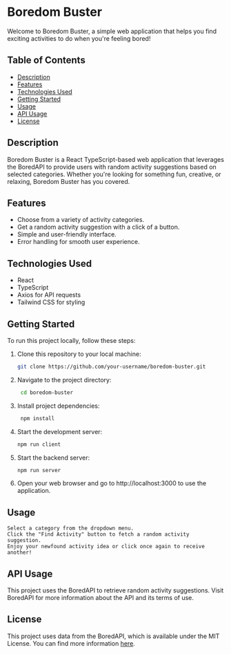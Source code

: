 # Boredom Buster

Welcome to Boredom Buster, a simple web application that helps you find exciting activities to do when you're feeling bored!

## Table of Contents

- [Description](#description)
- [Features](#features)
- [Technologies Used](#technologies-used)
- [Getting Started](#getting-started)
- [Usage](#usage)
- [API Usage](#api-usage)
- [License](#license)

## Description

Boredom Buster is a React TypeScript-based web application that leverages the BoredAPI to provide users with random activity suggestions based on selected categories. Whether you're looking for something fun, creative, or relaxing, Boredom Buster has you covered.

## Features

- Choose from a variety of activity categories.
- Get a random activity suggestion with a click of a button.
- Simple and user-friendly interface.
- Error handling for smooth user experience.



## Technologies Used

- React
- TypeScript
- Axios for API requests
- Tailwind CSS for styling

## Getting Started

To run this project locally, follow these steps:

1. Clone this repository to your local machine:

   ```bash
   git clone https://github.com/your-username/boredom-buster.git

2. Navigate to the project directory:

   ```bash
    cd boredom-buster

3. Install project dependencies:

   ```bash
    npm install

4. Start the development server:

    ```bash
    npm run client

4. Start the backend server:

    ```bash
    npm run server
    
5. Open your web browser and go to http://localhost:3000 to use the application.

## Usage

    Select a category from the dropdown menu.
    Click the "Find Activity" button to fetch a random activity suggestion.
    Enjoy your newfound activity idea or click once again to receive another!

## API Usage

This project uses the BoredAPI to retrieve random activity suggestions. Visit BoredAPI for more information about the API and its terms of use.

## License

This project uses data from the BoredAPI, which is available under the MIT License. You can find more information [here](https://www.boredapi.com/about).
